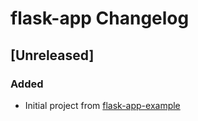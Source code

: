 # flask-app Changelog

## [Unreleased]

### Added

- Initial project from [flask-app-example](https://github.com/garyjyao/flask-app-example)
